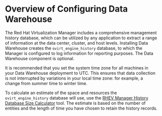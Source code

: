 # Overview of Configuring Data Warehouse

The Red Hat Virtualization Manager includes a comprehensive management history database, which can be utilized by any application to extract a range of information at the data center, cluster, and host levels. Installing Data Warehouse creates the `ovirt_engine_history` database, to which the Manager is configured to log information for reporting purposes. The Data Warehouse component is optional.

  It is recommended that you set the system time zone for all machines in your Data Warehouse deployment to UTC. This ensures that data collection is not interrupted by variations in your local time zone: for example, a change from summer time to winter time.

To calculate an estimate of the space and resources the `ovirt_engine_history` database will use, use the [RHEV Manager History Database Size Calculator](https://access.redhat.com/labs/rhevmhdsc/) tool. The estimate is based on the number of entities and the length of time you have chosen to retain the history records.


